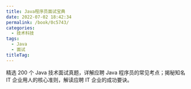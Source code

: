```yaml
---
title: Java程序员面试宝典
date: 2022-07-02 18:42:34
permalink: /book/0c5743/
categories:
  - 技术科技
tags:
  - Java
  - 面试
titleTag: 
---
```


精选 200 个 Java 技术面试真题，详解应聘 Java 程序员的常见考点；揭秘知名 IT 企业用人的核心准则，解读应聘 IT 企业的成功要诀。

<!-- more -->

<BookShelf
album="https://cdn.staticaly.com/gh/jonsam-ng/image-hosting@master/oxygen-space/image.7aat9d26vvc0.webp"
author="杨磊"
intro="本书通过 200 个面试题，对企业招聘 Java 程序员需要掌握的知识进行了系统、全面的总结，以帮助读者进行充分的面试准备，在激烈的竞争中拔得头筹。本书列举了各大 IT 公司的面试真题，详细分析了应聘 Java 程序员职位的常见考点，主要内容包括面试流程及求职准备、Java 语言基础、数据类型、集合框架、图形用户界面、输入与输出、多线程、反射机制、网络编程、JDBC、Web 开发基础、SSH 框架（Struts、Spring 和 Hibernate）、EJB、JPA、算法、设计模式及情商和智商类面试题。"
publisher="清华大学出版社"
lang="中文"
:pages="372"
link="https://www.aliyundrive.com/s/4RrhS4V3rSR"
douban="https://book.douban.com/subject/2224330/"
/>
